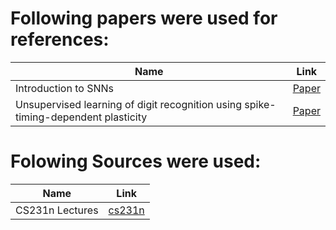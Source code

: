 # Following papers were used for references:
|  Name  | Link |
|---|---|
| Introduction to SNNs  |  [Paper](https://www.ane.pl/pdf/7146.pdf) |
| Unsupervised learning of digit recognition using spike-timing-dependent plasticity | [Paper](https://www.frontiersin.org/articles/10.3389/fncom.2015.00099/full) |

# Folowing Sources were used:
|  Name  | Link |
|---|---|
| CS231n Lectures  |  [cs231n](http://cs231n.github.io) |
